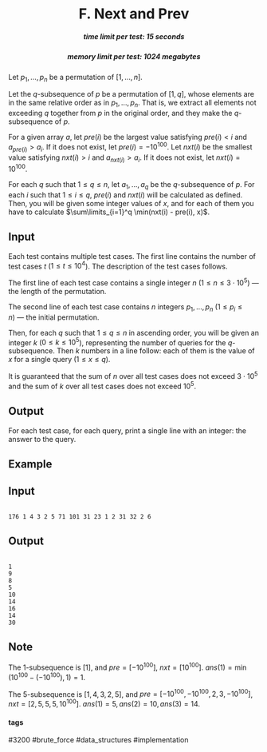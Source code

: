 <h1 style='text-align: center;'> F. Next and Prev</h1>

<h5 style='text-align: center;'>time limit per test: 15 seconds</h5>
<h5 style='text-align: center;'>memory limit per test: 1024 megabytes</h5>

Let $p_1, \ldots, p_n$ be a permutation of $[1, \ldots, n]$.

Let the $q$-subsequence of $p$ be a permutation of $[1, q]$, whose elements are in the same relative order as in $p_1, \ldots, p_n$. That is, we extract all elements not exceeding $q$ together from $p$ in the original order, and they make the $q$-subsequence of $p$.

For a given array $a$, let $pre(i)$ be the largest value satisfying $pre(i) < i$ and $a_{pre(i)} > a_i$. If it does not exist, let $pre(i) = -10^{100}$. Let $nxt(i)$ be the smallest value satisfying $nxt(i) > i$ and $a_{nxt(i)} > a_i$. If it does not exist, let $nxt(i) = 10^{100}$.

For each $q$ such that $1 \leq q \leq n$, let $a_1, \ldots, a_q$ be the $q$-subsequence of $p$. For each $i$ such that $1 \leq i \leq q$, $pre(i)$ and $nxt(i)$ will be calculated as defined. Then, you will be given some integer values of $x$, and for each of them you have to calculate $\sum\limits_{i=1}^q \min(nxt(i) - pre(i), x)$.

## Input

Each test contains multiple test cases. The first line contains the number of test cases $t$ ($1\le t\le 10^4$). The description of the test cases follows.

The first line of each test case contains a single integer $n$ ($1 \leq n \leq 3\cdot 10^5$) — the length of the permutation.

The second line of each test case contains $n$ integers $p_1, \ldots, p_n$ ($1 \leq p_i \leq n$) — the initial permutation.

Then, for each $q$ such that $1 \leq q \leq n$ in ascending order, you will be given an integer $k$ ($0 \leq k \leq 10^5$), representing the number of queries for the $q$-subsequence. Then $k$ numbers in a line follow: each of them is the value of $x$ for a single query ($1 \leq x \leq q$).

It is guaranteed that the sum of $n$ over all test cases does not exceed $3\cdot 10^5$ and the sum of $k$ over all test cases does not exceed $10^5$.

## Output

For each test case, for each query, print a single line with an integer: the answer to the query.

## Example

## Input


```

176 1 4 3 2 5 71 101 31 23 1 2 31 32 2 6
```
## Output


```

1
9
8
5
10
14
16
14
30

```
## Note

The $1$-subsequence is $[1]$, and $pre=[-10^{100}]$, $nxt=[10^{100}]$. $ans(1)=\min(10^{100}-(-10^{100}),1)=1$.

The $5$-subsequence is $[1,4,3,2,5]$, and $pre=[-10^{100},-10^{100},2,3,-10^{100}]$, $nxt=[2,5,5,5,10^{100}]$. $ans(1)=5,ans(2)=10,ans(3)=14$.



#### tags 

#3200 #brute_force #data_structures #implementation 
